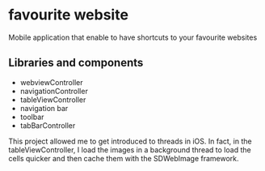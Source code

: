 <h1>favourite website</h1>
<p>Mobile application that enable to have shortcuts to your favourite websites</p>
<h2> Libraries and components </h2>
<ul>
  <li>webviewController</li>
  <li>navigationController</li>
  <li>tableViewController</li>
  <li>navigation bar</li>
  <li>toolbar</li>
  <li>tabBarController</li>
</ul>

This project allowed me to get introduced to threads in iOS. In fact, in the tableViewController, I load the images in a background thread to load the cells quicker and then cache them with the SDWebImage framework.
